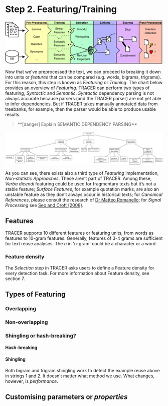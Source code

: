 # Step 2. Featuring/Training

![](/assets/architecture.png)

Now that we’ve preprocessed the text, we can proceed to breaking it down into units or _features_ that can be compared \(e.g. words, bigrams, trigrams\). For this reason, this step is known as _Featuring_ or _Training_. The chart below provides an overview of _Featuring_. TRACER can perform two types of featuring, _Syntactic_ and _Semantic_. _Syntactic_ dependency parsing is not always accurate because parsers \(and the TRACER parser\) are not yet able to infer dependencies. But if TRACER takes manually annotated data from treebanks, for example, then the parser would be able to produce usable results.

> \*\*\[danger\] Explain SEMANTIC DEPENDENCY PARSING\*\*

![featuring](/assets/featuring-overview.png "Overview of Featuring.")

As you can see, there exists also a third type of _Featuring_ implementation, _Non-statistic Approaches_. These aren’t part of TRACER. Among these, _Verba dicendi_ featuring could be used for fragmentary texts but it’s not a stable feature; _Surface Features_, for example quotation marks, are also an unstable feature as they don’t always occur in historical texts; for _Canonical References_, please consult the research of [Dr Matteo Romanello](https://www.researchgate.net/profile/Matteo_Romanello); for _Signal Processing_ see [Seo and Croft \(2008\)](/references.md).

## Features

TRACER supports 10 different features or featuring units, from words as features to 10-gram features. Generally, features of 3-4 grams are sufficient for text reuse analyses. The _n_ in 'n-gram' could be a character or a word.

### Feature density

The _Selection_ step in TRACER asks users to define a Feature density for every detection task. For more information about Feature density, see section 7.

## Types of Featuring

### Overlapping

### Non-overlapping

### Shingling or hash-breaking?

#### Hash-breaking

#### Shingling

Both bigram and trigram shingling work to detect the example reuse above in strings 1 and 2. It doesn’t matter what method we use. What changes, however, is _performance_.

## Customising parameters or _properties_



